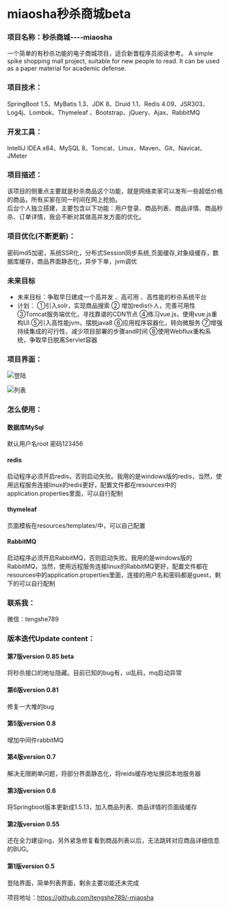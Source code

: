 # miaosha秒杀商城beta

### 项目名称：秒杀商城----miaosha

一个简单的有秒杀功能的电子商城项目，适合新晋程序员阅读参考。
A simple spike shopping mall project, suitable for new people to read. It can be used as a paper material for academic defense.

### 项目技术：

SpringBoot 1.5、MyBatis 1.3、JDK 8、Druid 1.1、Redis 4.09、JSR303、Log4j、Lombok、Thymeleaf 、Bootstrap、jQuery、Ajax、RabbitMQ

### 开发工具：
IntelliJ IDEA  x64、MySQL 8、Tomcat、Linux、Maven、Git、Navicat、JMeter

### 项目描述：

该项目的侧重点主要就是秒杀商品这个功能，就是网络卖家可以发布一些超低价格的商品，所有买家在同一时间在网上抢拍。<br/>
后台个人独立搭建，主要包含以下功能：用户登录、商品列表、商品详情、商品秒杀、订单详情，我会不断对其做高并发方面的优化。

### 项目优化(不断更新)：

密码md5加密，系统SSR化，分布式Session同步系统,页面缓存,对象级缓存，数据库缓存，商品界面静态化，异步下单，jvm调优

### 未来目标

- 未来目标：争取早日建成一个高并发 、高可用 、高性能的秒杀系统平台
- 计划：
  ①引入solr，实现商品搜索 
  ② 增加redis仆人，完善可用性 
  ③Tomcat服务端优化，寻找靠谱的CDN节点 
  ④练习vue.js，使用vue.js重构UI 
  ⑤引入高性能jvm，摆脱java8 
  ⑥应用程序容器化，转向微服务
  ⑦增强持续集成的可行性，减少项目部署的步骤and时间
  ⑧使用Webflux重构系统，争取早日脱离Servlet容器

### 项目界面：

![登陆](http://resume.tengshe789.tech/static/%E7%99%BB%E9%99%86.jpg)

![列表](http://resume.tengshe789.tech/static/%E5%95%86%E5%93%81%E5%88%97%E8%A1%A8.jpg)

### 怎么使用：

#### 数据库MySql
默认用户名root
密码123456

#### redis
启动程序必须开启redis，否则启动失败。我用的是windows版的redis，当然，使用远程服务连接linux的redis更好，配置文件都在resources中的application.properties里面，可以自行配制
#### thymeleaf
页面模板在resources/templates/中，可以自己配置
#### RabbitMQ

启动程序必须开启RabbitMQ，否则启动失败。我用的是windows版的RabbitMQ，当然，使用远程服务连接linux的RabbitMQ更好，配置文件都在resources中的application.properties里面，连接的用户名和密码都是guest，剩下的可以自行配制
### 联系我：

微信：tengshe789

### 版本迭代Update content：

#### 第7版version 0.85 beta

将秒杀接口的地址隐藏。目前已知的bug有，ui乱码，mq启动异常

#### 第6版version 0.81

修复一大堆的bug
#### 第5版version 0.8

增加中间件rabbitMQ
#### 第4版version 0.7
解决无限刷单问题，将部分界面静态化，将reids缓存地址换回本地服务器
#### 第3版version 0.6
将Springboot版本更新成1.5.13，加入商品列表、商品详情的页面级缓存
#### 第2版version 0.55
还在全力建设ing，另外紧急修复看到商品列表以后，无法跳转对应商品详细信息的BUG。
#### 第1版version 0.5
登陆界面，简单列表界面，剩余主要功能还未完成


项目地址：https://github.com/tengshe789/-miaosha
